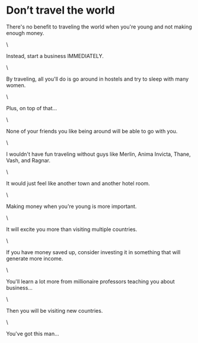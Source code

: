 # Don’t travel the world

There's no benefit to traveling the world when you're young and not making enough money.

\


Instead, start a business IMMEDIATELY.

\


By traveling, all you'll do is go around in hostels and try to sleep with many women.

\


Plus, on top of that…

\


None of your friends you like being around will be able to go with you.

\


I wouldn't have fun traveling without guys like Merlin, Anima Invicta, Thane, Vash, and Ragnar.

\


It would just feel like another town and another hotel room.

\


Making money when you're young is more important.

\


It will excite you more than visiting multiple countries.

\


If you have money saved up, consider investing it in something that will generate more income.

\


You'll learn a lot more from millionaire professors teaching you about business…

\


Then you will be visiting new countries.



\


You've got this man...
